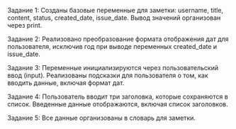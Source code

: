 Задание 1:
Созданы базовые переменные для заметки: username, title, content, status, created_date, issue_date.
Вывод значений организован через print.

Задание 2:
Реализовано преобразование формата отображения дат для пользователя, исключив год при выводе переменных created_date и issue_date.

Задание 3:
Переменные инициализируются через пользовательский ввод (input).
Реализованы подсказки для пользователя о том, как вводить данные, включая формат дат.

Задание 4:
Пользователь вводит три заголовка, которые сохраняются в список.
Введенные данные отображаются, включая список заголовков.

Задание 5:
Все данные организованы в словарь для заметки.
